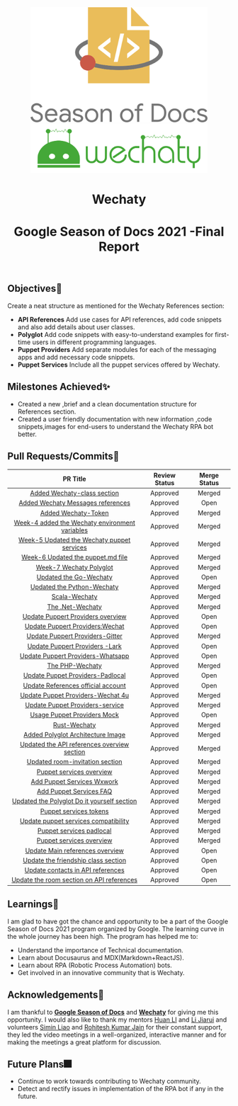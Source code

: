 <div align ="center">
<img src="assets/gsod-2021-1.svg" width="400" />
<br />
<img src="assets/gsod-2021-2.svg" width="400" />
<br />
<h1>Wechaty</h1>
<h1> Google Season of Docs 2021 -Final Report</h1>
<br>
</div>

## Objectives🧿

Create a neat structure as mentioned for the Wechaty References section:
* **API References**
Add use cases for API references, add code snippets and also add details about user classes.
* **Polyglot**
Add code snippets with easy-to-understand examples for first-time users in different programming languages.
* **Puppet Providers**
Add separate modules for each of the messaging apps and add necessary code snippets.
* **Puppet Services**
Include all the puppet services offered by Wechaty.

## Milestones Achieved✨

* Created a new ,brief and a clean documentation structure for References section.
* Created a user friendly  documentation with new information ,code snippets,images for end-users to understand the Wechaty RPA bot better.

## Pull Requests/Commits📔

| **PR Title**                                                                                           | **Review Status** | **Merge Status** |
|:------------------------------------------------------------------------------------------------------:|:-----------------:|:----------------:|
| [Added Wechaty-class section](https://github.com/wechaty/wechaty.js.org/pull/913)                                                 | Approved          | Merged           |
| [Added Wechaty Messages references](https://github.com/wechaty/wechaty.js.org/pull/916)                                              | Approved          | Open             |
| [Added Wechaty-Token](https://github.com/wechaty/wechaty.js.org/pull/919)                   | Approved          | Merged           |       
| [Week-4 added the Wechaty environment variables](https://github.com/wechaty/wechaty.js.org/pull/933)                   | Approved          | Merged            |
| [Week-5 Updated the Wechaty puppet services](https://github.com/wechaty/wechaty.js.org/pull/965)                   | Approved          | Merged            |
| [Week-6 Updated the puppet.md file](https://github.com/wechaty/wechaty.js.org/pull/972)           | Approved          | Merged             |
| [Week-7 Wechaty Polyglot](https://github.com/wechaty/wechaty.js.org/pull/1013)            | Approved          | Merged            |
| [Updated the Go-Wechaty](https://github.com/wechaty/wechaty.js.org/pull/1050)       | Approved          | Open             |
| [Updated the Python-Wechaty](https://github.com/wechaty/wechaty.js.org/pull/1057)           | Approved          | Merged            |
| [Scala-Wechaty](https://github.com/wechaty/wechaty.js.org/pull/1096)          | Approved          | Merged            |
| [The .Net-Wechaty](https://github.com/wechaty/wechaty.js.org/pull/1100)          | Approved          | Merged            |
| [Update Puppert Providers overview](https://github.com/wechaty/wechaty.js.org/pull/1107)          | Approved          | Open             |
| [Update Puppert Providers:Wechat](https://github.com/wechaty/wechaty.js.org/pull/1108)          | Approved          | Open             |
| [Update Puppert Providers-Gitter](https://github.com/wechaty/wechaty.js.org/pull/1110)          | Approved          | Merged           |
| [Update Puppert Providers -Lark](https://github.com/wechaty/wechaty.js.org/pull/1152)          | Approved          | Open             |
| [Update Puppert Providers-Whatsapp](https://github.com/wechaty/wechaty.js.org/pull/1153)          | Approved          | Open             |
| [The PHP-Wechaty](https://github.com/wechaty/wechaty.js.org/pull/1156)          | Approved          | Merged           |
| [Update Puppet Providers-Padlocal](https://github.com/wechaty/wechaty.js.org/pull/1195)          | Approved          | Open             |
| [Update References official account](https://github.com/wechaty/wechaty.js.org/pull/1208)          | Approved          | Open             |
| [Update Puppet Providers-Wechat 4u](https://github.com/wechaty/wechaty.js.org/pull/1211)          | Approved          | Merged           |
| [Update Puppet Providers-service](https://github.com/wechaty/wechaty.js.org/pull/1212)          | Approved          | Merged            |
| [Usage Puppet Providers Mock](https://github.com/wechaty/wechaty.js.org/pull/1220)          | Approved          | Open             |
| [Rust-Wechaty](https://github.com/wechaty/wechaty.js.org/pull/1231)          | Approved          | Merged            |
| [Added Polyglot Architecture Image](https://github.com/wechaty/wechaty.js.org/pull/1233)          | Approved          | Merged            |
| [Updated the API references overview section](https://github.com/wechaty/wechaty.js.org/pull/1261)          | Approved          | Merged            |
| [Updated room-invitation section](https://github.com/wechaty/wechaty.js.org/pull/1265)          | Approved          | Merged            |
| [Puppet services overview](https://github.com/wechaty/wechaty.js.org/pull/1277)          | Approved          | Merged            |
| [Add Puppet Services Wxwork](https://github.com/wechaty/wechaty.js.org/pull/1285)          | Approved          | Merged            |
| [Add Puppet Services FAQ](https://github.com/wechaty/wechaty.js.org/pull/1284)          | Approved          | Merged            |
| [Updated the Polyglot Do it yourself section](https://github.com/wechaty/wechaty.js.org/pull/1283)          | Approved          | Merged            |
| [Puppet services tokens](https://github.com/wechaty/wechaty.js.org/pull/1282)          | Approved          | Merged            |
| [Update puppet services compatibility](https://github.com/wechaty/wechaty.js.org/pull/1279)          | Approved          | Merged            |
| [Puppet services padlocal](https://github.com/wechaty/wechaty.js.org/pull/1278)          | Approved          | Merged            |
| [Puppet services overview ](https://github.com/wechaty/wechaty.js.org/pull/1277)          | Approved          | Merged            |
| [Update Main references overview](https://github.com/wechaty/wechaty.js.org/pull/1286)          | Approved          | Open             |
| [Update the friendship class section](https://github.com/wechaty/wechaty.js.org/pull/1289)          | Approved          | Open             |
| [Update contacts in API references](https://github.com/wechaty/wechaty.js.org/pull/1290)          | Approved          | Open             |
| [Update the room section on API references](https://github.com/wechaty/wechaty.js.org/pull/1294)          | Approved          | Open             |
 

## Learnings🥇

I am glad to have got the chance and opportunity to be a part of the Google Season of Docs 2021 program organized by Google. The learning curve in the whole journey has been high. The program has helped me to:
* Understand the importance of Technical documentation.
* Learn about Docusaurus and MDX(Markdown+ReactJS).
* Learn about RPA (Robotic Process Automation) bots.
* Get involved in an innovative community that is  Wechaty.
## Acknowledgements🎉

I am thankful to **[Google Season of Docs](https://developers.google.com/season-of-docs)** and **[Wechaty](https://wechaty.js.org/)** for giving me this opportunity. I would also like to thank my mentors [Huan LI](https://github.com/huan) and [Li Jiarui](https://github.com/lijiarui) and volunteers [Simin Liao](https://github.com/proudofsimin) and [Rohitesh Kumar Jain](https://github.com/Rohitesh-Kumar-Jain) for their constant support, they led the video meetings in a well-organized, interactive manner and for making the meetings a  great platform for discussion.

## Future Plans🎆

* Continue to work towards contributing to Wechaty community.
* Detect and rectify issues in implementation of the RPA bot if any in the future.
